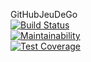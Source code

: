 GitHubJeuDeGo
</br>
[![Build Status](https://travis-ci.org/PaulCORDON/JeuDeGo.svg?branch=master)](https://travis-ci.org/PaulCORDON/JeuDeGo)
</br>
[![Maintainability](https://api.codeclimate.com/v1/badges/526ceccd691e42a11693/maintainability)](https://codeclimate.com/github/PaulCORDON/JeuDeGo/maintainability)
</br>
[![Test Coverage](https://api.codeclimate.com/v1/badges/526ceccd691e42a11693/test_coverage)](https://codeclimate.com/github/PaulCORDON/JeuDeGo/test_coverage)

